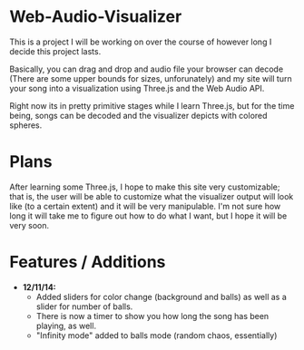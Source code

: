Web-Audio-Visualizer
====================

This is a project I will be working on over the course of however long I decide this project lasts. 

Basically, you can drag and drop and audio file your browser can decode (There are some upper bounds for sizes, unforunately)
and my site will turn your song into a visualization using Three.js and the Web Audio API. 

Right now its in pretty primitive stages while I learn Three.js, but for the time being, songs can be decoded and the visualizer
depicts with colored spheres. 

<h1> Plans </h1>
After learning some Three.js, I hope to make this site very customizable; that is, the user will be able to customize what
the visualizer output will look like (to a certain extent) and it will be very manipulable. I'm not sure how long it will
take me to figure out how to do what I want, but I hope it will be very soon. 


<h1> Features / Additions </h1>
<ul>
<li>  <strong> 12/11/14: </strong>
<ul>
<li>Added sliders for color change (background and balls) as well as a slider for number of balls. </li>
<li>There is now a timer to show you how long the song has been playing, as well. </li>
<li>"Infinity mode" added to balls mode (random chaos, essentially)</li>
</ul>
</li>
</ul>
